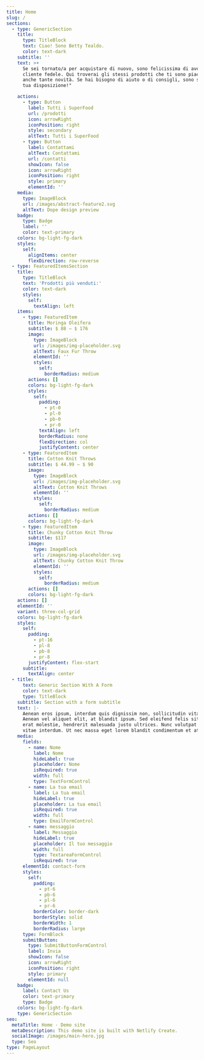 ```yaml
---
title: Home
slug: /
sections:
  - type: GenericSection
    title:
      type: TitleBlock
      text: Ciao! Sono Betty Tealdo.
      color: text-dark
    subtitle: ''
    text: >+
      Se sei tornato/a per acquistare di nuovo, sono felicissima di averti come
      cliente fedele. Qui troverai gli stessi prodotti che ti sono piaciuti, ma
      anche tante novità. Se hai bisogno di aiuto o di consigli, sono sempre a
      tua disposizione!"

    actions:
      - type: Button
        label: Tutti i SuperFood
        url: /prodotti
        icon: arrowRight
        iconPosition: right
        style: secondary
        altText: Tutti i SuperFood
      - type: Button
        label: Contattami
        altText: Contattami
        url: /contatti
        showIcon: false
        icon: arrowRight
        iconPosition: right
        style: primary
        elementId: ''
    media:
      type: ImageBlock
      url: /images/abstract-feature2.svg
      altText: Dope design preview
    badge:
      type: Badge
      label: ''
      color: text-primary
    colors: bg-light-fg-dark
    styles:
      self:
        alignItems: center
        flexDirection: row-reverse
  - type: FeaturedItemsSection
    title:
      type: TitleBlock
      text: 'Prodotti più venduti:'
      color: text-dark
      styles:
        self:
          textAlign: left
    items:
      - type: FeaturedItem
        title: Moringa Oleifera
        subtitle: $ 88 – $ 176
        image:
          type: ImageBlock
          url: /images/img-placeholder.svg
          altText: Faux Fur Throw
          elementId: ''
          styles:
            self:
              borderRadius: medium
        actions: []
        colors: bg-light-fg-dark
        styles:
          self:
            padding:
              - pt-0
              - pl-0
              - pb-0
              - pr-0
            textAlign: left
            borderRadius: none
            flexDirection: col
            justifyContent: center
      - type: FeaturedItem
        title: Cotton Knit Throws
        subtitle: $ 44.99 – $ 90
        image:
          type: ImageBlock
          url: /images/img-placeholder.svg
          altText: Cotton Knit Throws
          elementId: ''
          styles:
            self:
              borderRadius: medium
        actions: []
        colors: bg-light-fg-dark
      - type: FeaturedItem
        title: Chunky Cotton Knit Throw
        subtitle: $117
        image:
          type: ImageBlock
          url: /images/img-placeholder.svg
          altText: Chunky Cotton Knit Throw
          elementId: ''
          styles:
            self:
              borderRadius: medium
        actions: []
        colors: bg-light-fg-dark
    actions: []
    elementId: ''
    variant: three-col-grid
    colors: bg-light-fg-dark
    styles:
      self:
        padding:
          - pt-16
          - pl-8
          - pb-8
          - pr-8
        justifyContent: flex-start
      subtitle:
        textAlign: center
  - title:
      text: Generic Section With A Form
      color: text-dark
      type: TitleBlock
    subtitle: Section with a form subtitle
    text: |-
      Aenean eros ipsum, interdum quis dignissim non, sollicitudin vitae nisl.
      Aenean vel aliquet elit, at blandit ipsum. Sed eleifend felis sit amet
      erat molestie, hendrerit malesuada justo ultrices. Nunc volutpat at erat
      vitae interdum. Ut nec massa eget lorem blandit condimentum et at risus.
    media:
      fields:
        - name: Nome
          label: Nome
          hideLabel: true
          placeholder: Nome
          isRequired: true
          width: full
          type: TextFormControl
        - name: La tua email
          label: La tua email
          hideLabel: true
          placeholder: La tua email
          isRequired: true
          width: full
          type: EmailFormControl
        - name: messaggio
          label: Messaggio
          hideLabel: true
          placeholder: Il tuo messaggio
          width: full
          type: TextareaFormControl
          isRequired: true
      elementId: contact-form
      styles:
        self:
          padding:
            - pt-6
            - pb-6
            - pl-6
            - pr-6
          borderColor: border-dark
          borderStyle: solid
          borderWidth: 1
          borderRadius: large
      type: FormBlock
      submitButton:
        type: SubmitButtonFormControl
        label: Invia
        showIcon: false
        icon: arrowRight
        iconPosition: right
        style: primary
        elementId: null
    badge:
      label: Contact Us
      color: text-primary
      type: Badge
    colors: bg-light-fg-dark
    type: GenericSection
seo:
  metaTitle: Home - Demo site
  metaDescription: This demo site is built with Netlify Create.
  socialImage: /images/main-hero.jpg
  type: Seo
type: PageLayout
---
```

